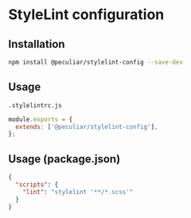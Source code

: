 # StyleLint configuration

## Installation

```bash
npm install @peculiar/stylelint-config --save-dev
```

## Usage

`.stylelintrc.js`
```js
module.exports = {
  extends: ['@peculiar/stylelint-config'],
};
```

## Usage (package.json)

```json
{
  "scripts": {
    "lint": "stylelint '**/*.scss'"
  }
}
```